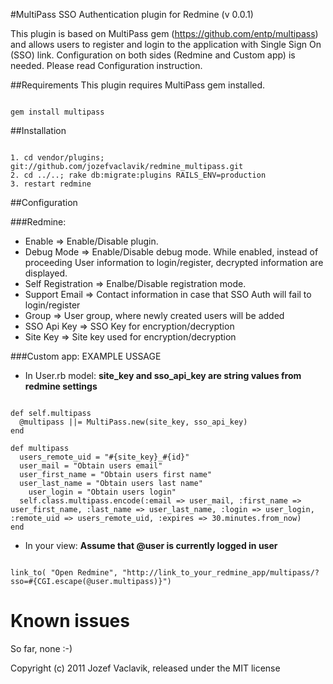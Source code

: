 #MultiPass SSO Authentication plugin for Redmine (v 0.0.1)

This plugin is based on MultiPass gem (https://github.com/entp/multipass) and allows
users to register and login to the application with Single Sign On (SSO) link.
Configuration on both sides (Redmine and Custom app) is needed. Please read Configuration
instruction.

##Requirements
This plugin requires MultiPass gem installed.
<pre><code>
gem install multipass
</code></pre>


##Installation

<pre><code>
1. cd vendor/plugins; git://github.com/jozefvaclavik/redmine_multipass.git
2. cd ../..; rake db:migrate:plugins RAILS_ENV=production
3. restart redmine
</code></pre>

##Configuration

###Redmine:

* Enable => Enable/Disable plugin.
* Debug Mode => Enable/Disable debug mode. While enabled, instead of proceeding
  User information to login/register, decrypted information are displayed.
* Self Registration => Enalbe/Disable registration mode.
* Support Email => Contact information in case that SSO Auth will fail to login/register
* Group => User group, where newly created users will be added
* SSO Api Key => SSO Key for encryption/decryption
* Site Key => Site key used for encryption/decryption


###Custom app: EXAMPLE USSAGE
- In User.rb model:
**site_key and sso_api_key are string values from redmine settings**

<pre><code>
def self.multipass
  @multipass ||= MultiPass.new(site_key, sso_api_key)
end

def multipass
  users_remote_uid = "#{site_key}_#{id}"
  user_mail = "Obtain users email"
  user_first_name = "Obtain users first name"
  user_last_name = "Obtain users last name"
	user_login = "Obtain users login"
  self.class.multipass.encode(:email => user_mail, :first_name => user_first_name, :last_name => user_last_name, :login => user_login, :remote_uid => users_remote_uid, :expires => 30.minutes.from_now)
end
</code></pre>

- In your view:
**Assume that @user is currently logged in user**

<pre><code>
link_to( "Open Redmine", "http://link_to_your_redmine_app/multipass/?sso=#{CGI.escape(@user.multipass)}")
</code></pre>

Known issues
=======

So far, none :-)

Copyright (c) 2011 Jozef Vaclavik, released under the MIT license
